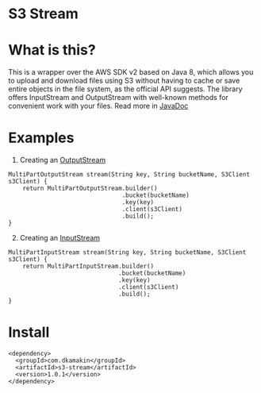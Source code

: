 # S3 Stream

# What is this?

This is a wrapper over the AWS SDK v2 based on Java 8, which allows you to upload and download files using S3 without
having to cache or
save entire objects in the file system, as the official API suggests. The library offers InputStream and OutputStream
with well-known methods for convenient work with your files. Read more
in [JavaDoc](https://dkamakin.github.io/s3-stream/javadoc/apidocs/com/dkamakin/s3/stream/impl/package-summary.html)

# Examples

1. Creating an [OutputStream](https://dkamakin.github.io/s3-stream/javadoc/apidocs/com/dkamakin/s3/stream/impl/MultiPartOutputStream.html)

```
MultiPartOutputStream stream(String key, String bucketName, S3Client s3Client) {
    return MultiPartOutputStream.builder()
                                .bucket(bucketName)
                                .key(key)
                                .client(s3Client)
                                .build();
}
```

2. Creating an [InputStream](https://dkamakin.github.io/s3-stream/javadoc/apidocs/com/dkamakin/s3/stream/impl/MultiPartInputStream.html)

```
MultiPartInputStream stream(String key, String bucketName, S3Client s3Client) {
    return MultiPartInputStream.builder()
                               .bucket(bucketName)
                               .key(key)
                               .client(s3Client)
                               .build();
}
```

# Install

```
<dependency>
  <groupId>com.dkamakin</groupId>
  <artifactId>s3-stream</artifactId>
  <version>1.0.1</version>
</dependency>
```
